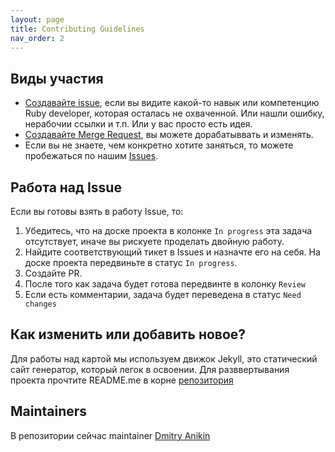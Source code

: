 ```yaml
---
layout: page
title: Contributing Guidelines
nav_order: 2
---
```

## Виды участия

  - [Создавайте issue](https://gitlab.roonyx.team/roadmap/ruby-developer-roadmap/issues/new), если вы видите какой-то навык или компетенцию Ruby developer, которая осталась не охваченной. Или нашли ошибку, нерабочии ссылки и т.п. Или у вас просто есть идея.
  - [Создавайте Merge Request](https://gitlab.roonyx.team/roadmap/ruby-developer-roadmap/merge_requests/new), вы можете дорабатыввать и изменять.
  - Если вы не знаете, чем конкретно хотите заняться, то можете пробежаться по нашим [Issues](https://gitlab.roonyx.team/roadmap/ruby-developer-roadmap/issues).
  
## Работа над Issue
  
Если вы готовы взять в работу Issue, то:

1. Убедитесь, что на доске проекта в колонке `In progress` эта задача отсутствует, иначе вы рискуете проделать двойную работу.
2. Найдите соответствующий тикет в Issues и назначте его на себя. На доске проекта передвиньте в статус `In progress`.
3. Создайте PR.
4. После того как задача будет готова передвинте в колонку `Review`
5. Если есть комментарии, задача будет переведена в статус `Need changes`

## Как изменить или добавить новое?

Для работы над картой мы используем движок Jekyll, это статический сайт генератор, который легок в освоении.
Для разввертывания проекта прочтите README.me в корне [репозитория](https://gitlab.roonyx.team/roadmap/ruby-developer-roadmap/blob/master/README.md)

## Maintainers 

В репозитории cейчас maintainer [Dmitry Anikin](https://gitlab.roonyx.team/dmitry.anikin)  
